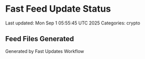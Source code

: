 # Fast Feed Update Status
Last updated: Mon Sep  1 05:55:45 UTC 2025
Categories: crypto

## Feed Files Generated

Generated by Fast Updates Workflow
